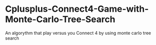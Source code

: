 # Cplusplus-Connect4-Game-with-Monte-Carlo-Tree-Search

An algorythm that play versus you Connect 4 by using monte carlo tree search
